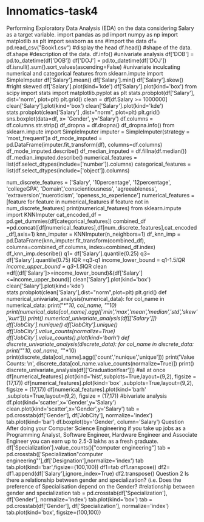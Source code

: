 # Innomatics-task4
Performing Exploratory Data Analysis (EDA) on the data considering Salary as a target variable.
import pandas as pd
import numpy as np
import matplotlib as plt
import seaborn as sns
#Import the data
df= pd.read_csv("Book1.csv")
#display the head
df.head()
#shape of the data.
df.shape
#description of the data.
df.info()
#univariate analysis
df['DOB'] = pd.to_datetime(df['DOB'])
df['DOJ'] = pd.to_datetime(df['DOJ'])
df.isnull().sum().sort_values(ascending=False)
#univariate inculcating numerical and categorical features
from sklearn.impute import SimpleImputer
df['Salary'].mean()
df['Salary'].min()
df['Salary'].skew() #right skewed
df['Salary'].plot(kind='kde')
df['Salary'].plot(kind='box')
from scipy import stats
import matplotlib.pyplot as plt
stats.probplot(df['Salary'], dist='norm', plot=plt)
plt.grid()
clean = df[df.Salary >= 1000000]
clean['Salary'].plot(kind='box')
clean['Salary'].plot(kind='kde')
stats.probplot(clean['Salary'] ,dist="norm", plot=plt)
plt.grid()
sns.boxplot(data=df, x= 'Gender', y='Salary')
df.columns = df.columns.str.strip()
df_dropna = df.dropna()
df_dropna.info()
from sklearn.impute import SimpleImputer
imputer = SimpleImputer(strategy = 'most_frequent')a
df_mode_imputed = pd.DataFrame(imputer.fit_transform(df), columns=df.columns)
df_mode_imputed.describe()
df_median_imputed = df.fillna(df.median())
df_median_imputed.describe()
numerical_features = list(df.select_dtypes(include=['number']).columns)
categorical_features = list(df.select_dtypes(include=['object']).columns)

num_discrete_features = ['Salary', '10percentage', '12percentage',  'collegeGPA', 'Domain','conscientiousness', 'agreeableness', 'extraversion','nueroticism', 'openess_to_experience']
numerical_features = [feature for feature in numerical_features if feature not in num_discrete_features]
print(numerical_features)
from sklearn.impute import KNNImputer
cat_encoded_df = pd.get_dummies(df[categorical_features])
combined_df =pd.concat([df[numerical_features],df[num_discrete_features],cat_encoded_df],axis=1)
knn_imputer = KNNImputer(n_neighbors=1)
df_knn_imp = pd.DataFrame(knn_imputer.fit_transform(combined_df),
                          columns=combined_df.columns,
                          index=combined_df.index)
df_knn_imp.describe()
q1= df['Salary'].quantile(0.25)
q3= df['Salary'].quantile(0.75)
IQR =q3-q1
income_lower_bound = q1-1.5*IQR
income_upper_bound = q3-1.5*IQR
clean =df[(df['Salary']>=income_lower_bound)&(df['Salary']<=income_upper_bound)]
clean['Salary'].plot(kind='box')
clean['Salary'].plot(kind='kde')
stats.probplot(clean['Salary'],dist="norm",plot=plt)
plt.grid()
def numerical_univariate_analysis(numerical_data):
  for col_name in numerical_data:
    print("*"*10, col_name, "*"*10)
    print(numerical_data[col_name].agg(['min','max','mean','median','std','skew','kurt']))
    print()
numerical_univariate_analysis(df[['Salary']])
df['JobCity'].nunique()
df['JobCity'].unique()
df['JobCity'].value_counts(normalize=True)
df['JobCity'].value_counts().plot(kind='barh')
def discrete_univariate_analysis(discrete_data):
  for col_name in discrete_data:
    print("*"*10, col_name, "*"*10)
    print(discrete_data[col_name].agg(['count','nunique','unique']))
    print('Value Counts: \n', discrete_data[col_name.value_counts(normalize=True)])
    print()
  discrete_univariate_analysis(df[['GraduationYear']])
#all at once
df[numerical_features].plot(kind='hist',subplots=True,layout=(9,2), figsize = (17,17))
df[numerical_features].plot(kind='box' ,subplots=True,layout=(9,2), figsize = (17,17))
df[numerical_features].plot(kind='barh' ,subplots=True,layout=(9,2), figsize = (17,17))
#bivariate analysis
df.plot(kind='scatter',x='Gender',y='Salary')
clean.plot(kind='scatter',x='Gender',y='Salary')
tab = pd.crosstab(df['Gender'], df['JobCity'], normalize='index')
tab.plot(kind='bar')
df.boxplot(by='Gender', column='Salary')
Question
After doing your Computer Science Engineering if you take up jobs as a Programming Analyst, Software Engineer, Hardware Engineer and Associate Engineer you can earn up to 2.5-3 lakhs as a fresh graduate.
df['Specialization'].value_counts()["computer engineering"]
tab = pd.crosstab(['Specialization"computer engineering"'],df['Designation'],normalize='index')
tab
tab.plot(kind='bar',figsize=(100,100))
df1=tab
df1.ranspose()
df2= df1.append(df['Salary'],ignore_index=True)
df2.transpose()
Question 2
Is there a relationship between gender and specialization? (i.e. Does the preference of Specialisation depend on the Gender?
#relationship between gender and specialization
tab = pd.crosstab(df['Specialization'], df['Gender'], normalize='index')
tab.plot(kind='box')
tab = pd.crosstab(df['Gender'], df['Specialization'], normalize='index')
tab.plot(kind='box', figsize=(100,100))
